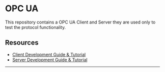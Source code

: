# OPC UA

This repository contains a OPC UA Client and Server they are used only to test the protocol functionality.

## Resources

* [Client Development Guide & Tutorial](https://docs.traeger.de/en/software/sdk/opc-ua/net/client.development.guide)
* [Server Development Guide & Tutorial](https://docs.traeger.de/en/software/sdk/opc-ua/net/server.development.guide)

***
